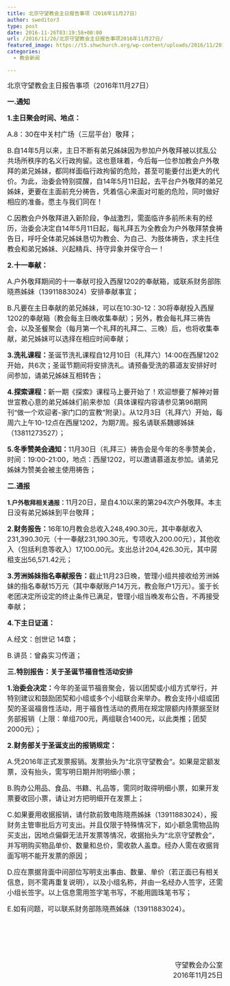 ```yaml
---
title: 北京守望教会主日报告事项（2016年11月27日）
author: sweditor3
type: post
date: 2016-11-26T03:19:58+00:00
url: /2016/11/26/北京守望教会主日报告事项2016年11月27日/
featured_image: https://t5.shwchurch.org/wp-content/uploads/2016/11/20161126-1-400x288.jpg
categories:
  - 教会新闻

---
```

<span style="font-size: 12pt;">北京守望教会</span><span style="font-size: 12pt;">主日报告事项（2016年11月27日）</span>

<!--more-->

**<span style="font-size: 12pt;">一.通知</span>**

**<span style="font-size: 12pt;">1.主日聚会时间、地点：</span>**

<span style="font-size: 12pt;">A.8：30在中关村广场（三层平台）敬拜；</span>

<span style="font-size: 12pt;">B.自14年5月以来，主日不断有弟兄姊妹因为参加户外敬拜被以扰乱公共场所秩序的名义行政拘留。这也意味着，今后每一位参加教会户外敬拜的弟兄姊妹，都同样面临行政拘留的危险，甚至可能要付出更大的代价。为此，治委会特别提醒，自14年5月11日起，去平台户外敬拜的弟兄姊妹，更要在主面前充分祷告，凭着信心来面对可能的危险，同时做好相应的准备。愿主与我们同在！</span>

<span style="font-size: 12pt;">C.因教会户外敬拜进入新阶段，争战激烈，需面临许多前所未有的经历，治委会决定自14年5月11日起，每礼拜五为全教会为户外敬拜禁食祷告日，呼吁全体弟兄姊妹恳切为教会、为自己、为肢体祷告，求主托住教会和弟兄姊妹、兴起精兵、持守异象并保守合一！</span>

**<span style="font-size: 12pt;">2.十一奉献：</span>**

<span style="font-size: 12pt;">A.户外敬拜期间的十一奉献可投入西屋1202的奉献箱，或联系财务部陈晓燕姊妹（13911883024）安排奉献事宜；</span>

<span style="font-size: 12pt;">B.凡要在主日奉献的弟兄姊妹，可以在10:30-12：30将奉献投入西屋1202的奉献箱（教会每主日晚收集奉献）；另外，教会每礼拜三祷告会，以及圣餐聚会（每月第一个礼拜的礼拜二、三晚）后，也将收集奉献，弟兄姊妹可以选择在相应时间奉献；</span>

<span style="font-size: 12pt;"><strong>3.洗礼课程：</strong>圣诞节洗礼课程自12月10日（礼拜六）14:00在西屋1202开始，共6次；圣诞节期间将安排洗礼。请预备受洗的慕道友安排好时间参加，请弟兄姊妹互相转告；</span>

<span style="font-size: 12pt;"><strong>4.探索课程：</strong>新一期《探索》课程马上要开始了！欢迎想要了解神对普世宣教心意的弟兄姊妹们前来参加（具体课程内容请参见第96期网刊“做一个欢迎者-家门口的宣教”附录）。从12月3日（礼拜六）开始，每周六上午10-12点在西屋1202，为期7周。报名请联系魏娜姊妹（13811273527）；</span>

<span style="font-size: 12pt;"><strong>5.冬季赞美会通知：</strong>11月30日（礼拜三）祷告会是今年的冬季赞美会，时间：19:00-21:00，地点：西屋1202，可以邀请慕道友参加。请弟兄姊妹为赞美会被主使用祷告；</span>

**<span style="font-size: 12pt;">二.通报</span>**

**1.户外敬拜相关通报：**<span style="font-size: 12pt;">11月20日，是自4.10以来的第294次户外敬拜。本主日没有弟兄姊妹到平台敬拜；</span>

<span style="font-size: 12pt;"><strong>2.财务报告：</strong>16年10月教会总收入248,490.30元，其中奉献收入231,390.30元（十一奉献231,190.30元，专项收入200.00元），其他收入（包括利息等收入）17,100.00元。支出总计204,426.30元，其中房租支出56,571.42元；</span>

<span style="font-size: 12pt;"><strong>3.芳洲姊妹指名奉献报告：</strong>截止11月23日晚，管理小组共接收给芳洲姊妹的指名奉献15万元（其中奉献账户14万元，教会账户1万元）。鉴于长老团决定所设定的终止条件已满足，管理小组当晚发布公告，不再接受奉献；</span>

**<span style="font-size: 12pt;">4.下主日证道：</span>**

<span style="font-size: 12pt;">A.经文：创世记 14章；</span>

<span style="font-size: 12pt;">B.讲员：曾淼实习传道；</span>

**<span style="font-size: 12pt;">三.特别报告：关于圣诞节福音性活动安排</span>**

<span style="font-size: 12pt;"><strong>1.治委会决定：</strong>今年的圣诞节福音聚会，皆以团契或小组方式举行，并特别建议和鼓励团契和小组或多个小组联合来举办。教会支持小组或团契的圣诞福音性活动，用于福音性活动的费用在规定限额内持票据至财务部报销（上限：单组700元，两组联合1400元，以此类推；团契2000元）；</span>

**<span style="font-size: 12pt;">2.财务部关于圣诞支出的报销规定：</span>**

<span style="font-size: 12pt;">A.凭2016年正式发票报销。发票抬头为“北京守望教会”。如果是定额发票，没有抬头，需写明日期并附明细小票；</span>

<span style="font-size: 12pt;">B.购办公用品、食品、书籍、礼品等，需同时取得明细小票，如果开发票要收回小票，请让对方把明细开在发票上；</span>

<span style="font-size: 12pt;">C.如果要用收据报销，请付款前致电陈晓燕姊妹（13911883024），报财务主管审批后方可支出。并且仅限于特殊情况下，如小额急需物品购买支出，因地点偏僻无法开发票等情况，收据抬头为“北京守望教会”，并写明购买物品单价、数量和总价，需收款人盖章。经办人需在收据背面写明不能开发票的原因；</span>

<span style="font-size: 12pt;">D.应在票据背面中间部位写明支出事由、数量、单价（若正面已有相关信息，则不需再重复说明），以及小组名称，并由一名经办人签字，还需小组长签字。以上信息需用签字笔书写，不能用圆珠笔书写；</span>

<span style="font-size: 12pt;">E.如有问题，可以联系财务部陈晓燕姊妹（13911883024）。</span>

&nbsp;

&nbsp;

&nbsp;

<p style="text-align: right;">
  <span style="font-size: 12pt;">守望教会办公室</span><br /> <span style="font-size: 12pt;">2016年11月25日</span>
</p>